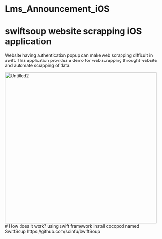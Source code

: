 # Lms_Announcement_iOS
# swiftsoup website scrapping iOS application
Website having authentication popup can make web scrapping difficult in swift.
This application provides a demo for web scrapping throught website and automate scrapping of data.


<img width="496" alt="Untitled2" src="https://user-images.githubusercontent.com/56970013/92958832-5ceb3400-f484-11ea-82c8-833cd857b312.png">
# How does it work?
using swift framework 
install cocopod named SwitfSoup
https://github.com/scinfu/SwiftSoup
